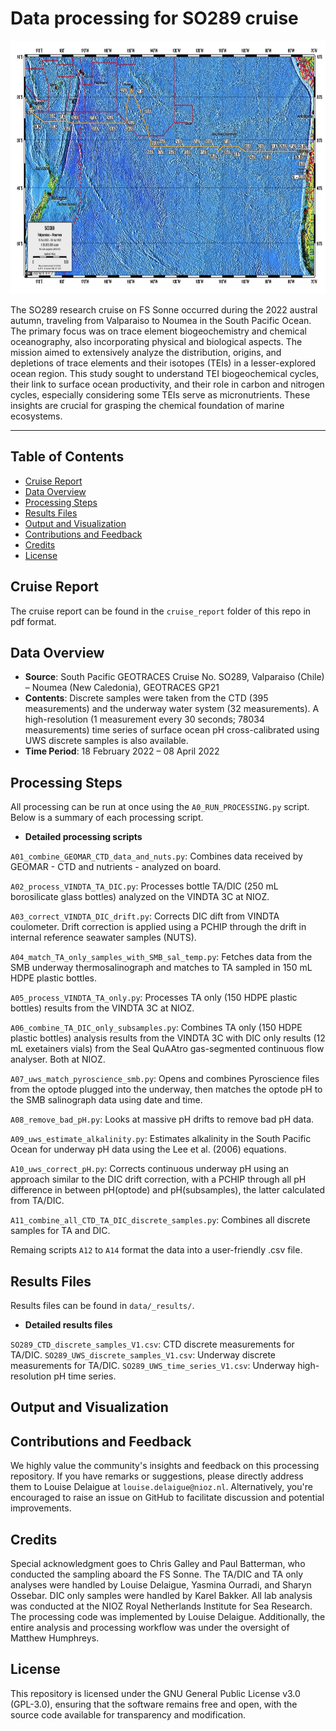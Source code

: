 # Data processing for SO289 cruise

<img src=cruise_track.PNG width="860.5" height="405"/>

The SO289 research cruise on FS Sonne occurred during the 2022 austral autumn, traveling from Valparaiso to Noumea in the South Pacific Ocean. The primary focus was on trace element biogeochemistry and chemical oceanography, also incorporating physical and biological aspects. The mission aimed to extensively analyze the distribution, origins, and depletions of trace elements and their isotopes (TEIs) in a lesser-explored ocean region. This study sought to understand TEI biogeochemical cycles, their link to surface ocean productivity, and their role in carbon and nitrogen cycles, especially considering some TEIs serve as micronutrients. These insights are crucial for grasping the chemical foundation of marine ecosystems.

---

## Table of Contents
- [Cruise Report](#data-overview)
- [Data Overview](#data-overview)
- [Processing Steps](#processing-steps)
- [Results Files](#results-files)
- [Output and Visualization](#output-and-visualization)
- [Contributions and Feedback](#contributions-and-feedback)
- [Credits](#credits)
- [License](#license)

## Cruise Report

The cruise report can be found in the ```cruise_report``` folder of this repo in pdf format.

## Data Overview

- **Source**: South Pacific GEOTRACES Cruise No. SO289, Valparaiso (Chile) – Noumea (New Caledonia), GEOTRACES GP21
- **Contents**: Discrete samples were taken from the CTD (395 measurements) and the underway water system (32 measurements). A high-resolution (1 measurement every 30 seconds; 78034 measurements) time series of surface ocean pH cross-calibrated using UWS discrete samples is also available.
- **Time Period**:  18 February 2022 – 08 April 2022


## Processing Steps

All processing can be run at once using the ```A0_RUN_PROCESSING.py``` script. Below is a summary of each processing script.


- **Detailed processing scripts**

 ```A01_combine_GEOMAR_CTD_data_and_nuts.py```: Combines data received by GEOMAR - CTD and nutrients - analyzed on board.
 
 ```A02_process_VINDTA_TA_DIC.py```: Processes bottle TA/DIC (250 mL borosilicate glass bottles) analyzed on the VINDTA 3C at NIOZ.
 
 ```A03_correct_VINDTA_DIC_drift.py```: Corrects DIC dift from VINDTA coulometer. Drift correction is applied using a PCHIP through the drift in internal reference seawater samples (NUTS).

 ```A04_match_TA_only_samples_with_SMB_sal_temp.py```: Fetches data from the SMB underway thermosalinograph and matches to TA sampled in 150 mL HDPE plastic bottles.
 
 ```A05_process_VINDTA_TA_only.py```: Processes TA only (150 HDPE plastic bottles) results from the VINDTA 3C at NIOZ.

 ```A06_combine_TA_DIC_only_subsamples.py```: Combines TA only (150 HDPE plastic bottles) analysis results from the VINDTA 3C with DIC only results (12 mL exetainers vials) from the Seal QuAAtro gas-segmented continuous flow analyser. Both at NIOZ.
 
 ```A07_uws_match_pyroscience_smb.py```: Opens and combines Pyroscience files from the optode plugged into the underway, then matches the optode pH to the SMB salinograph data using date and time.
 
 ```A08_remove_bad_pH.py```: Looks at massive pH drifts to remove bad pH data.
 
 ```A09_uws_estimate_alkalinity.py```: Estimates alkalinity in the South Pacific Ocean for underway pH data using the Lee et al. (2006) equations.
 
 ```A10_uws_correct_pH.py```: Corrects continuous underway pH using an approach similar to the DIC drift correction, with a PCHIP through all pH difference in between pH(optode) and pH(subsamples), the latter calculated from TA/DIC.
 
 ```A11_combine_all_CTD_TA_DIC_discrete_samples.py```: Combines all discrete samples for TA and DIC.
  
Remaing scripts ```A12``` to ```A14``` format the data into a user-friendly .csv file.


## Results Files

Results files can be found in ```data/_results/```.

- **Detailed results files**

 ```SO289_CTD_discrete_samples_V1.csv```: CTD discrete measurements for TA/DIC.
 ```SO289_UWS_discrete_samples_V1.csv```: Underway discrete measurements for TA/DIC.
 ```SO289_UWS_time_series_V1.csv```: Underway high-resolution pH time series.

## Output and Visualization


## Contributions and Feedback
We highly value the community's insights and feedback on this processing repository. If you have remarks or suggestions, please directly address them to Louise Delaigue at ```louise.delaigue@nioz.nl```. Alternatively, you're encouraged to raise an issue on GitHub to facilitate discussion and potential improvements.

## Credits
Special acknowledgment goes to Chris Galley and Paul Batterman, who conducted the sampling aboard the FS Sonne. The TA/DIC and TA only analyses were handled by Louise Delaigue, Yasmina Ourradi, and Sharyn Ossebar. DIC only samples were handled by Karel Bakker. All lab analysis was conducted at the NIOZ Royal Netherlands Institute for Sea Research. The processing code was implemented by Louise Delaigue. Additionally, the entire analysis and processing workflow was under the oversight of Matthew Humphreys.

## License

This repository is licensed under the GNU General Public License v3.0 (GPL-3.0), ensuring that the software remains free and open, with the source code available for transparency and modification.

